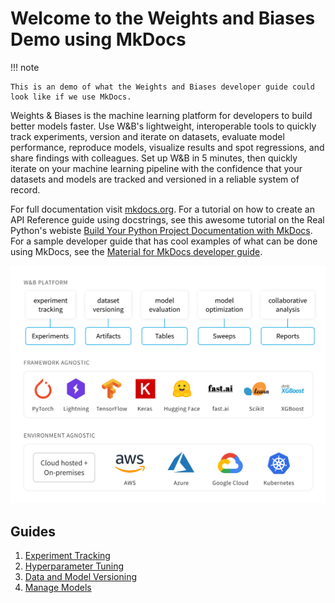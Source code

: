 # Welcome to the Weights and Biases Demo using MkDocs

!!! note

    This is an demo of what the Weights and Biases developer guide could look like if we use MkDocs.


Weights & Biases is the machine learning platform for developers to build better models faster. Use W&B's lightweight, interoperable tools to quickly track experiments, version and iterate on datasets, evaluate model performance, reproduce models, visualize results and spot regressions, and share findings with colleagues.
Set up W&B in 5 minutes, then quickly iterate on your machine learning pipeline with the confidence that your datasets and models are tracked and versioned in a reliable system of record.


For full documentation visit [mkdocs.org](https://www.mkdocs.org).
For a tutorial on how to create an API Reference guide using docstrings, see this awesome tutorial on the Real Python's webiste [Build Your Python Project Documentation with MkDocs](https://realpython.com/python-project-documentation-with-mkdocs/#demo). For a sample developer guide that has cool examples of what can be done using MkDocs, see the [Material for MkDocs developer guide](https://squidfunk.github.io/mkdocs-material/getting-started/). 

![Weights and Biases platform](./assets/W&B_diagram.png)

## Guides
1. [Experiment Tracking](https://docs.wandb.ai/guides/track)
2. [Hyperparameter Tuning](https://docs.wandb.ai/guides/sweeps)
3. [Data and Model Versioning](https://docs.wandb.ai/guides/artifacts)
4. [Manage Models](https://docs.wandb.ai/guides/models)

